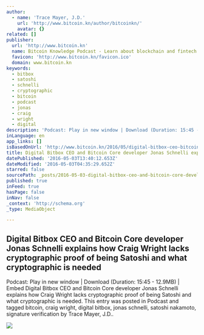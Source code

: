 ```yaml
---
author:
  - name: 'Trace Mayer, J.D.'
    url: 'http://www.bitcoin.kn/author/bitcoinkn/'
    avatar: {}
related: []
publisher:
  url: 'http://www.bitcoin.kn'
  name: Bitcoin Knowledge Podcast - Learn about blockchain and fintech
  favicon: 'http://www.bitcoin.kn/favicon.ico'
  domain: www.bitcoin.kn
keywords:
  - bitbox
  - satoshi
  - schnelli
  - cryptographic
  - bitcoin
  - podcast
  - jonas
  - craig
  - wright
  - digital
description: 'Podcast: Play in new window | Download (Duration: 15:45 - 12.9MB) | Embed Digital Bitbox CEO and Bitcoin Core developer Jonas Schnelli explains how Craig Wright lacks cryptographic proof of being Satoshi and what cryptographic is needed. This entry was posted in Podcast and tagged bitcoin, craig wright, digital bitbox, jonas schnelli, satoshi nakamoto, signature verification by Trace Mayer, J.D..'
inLanguage: en
app_links: []
isBasedOnUrl: 'http://www.bitcoin.kn/2016/05/digital-bitbox-ceo-bitcoin-core-developer-jonas-schnelli-explains-craig-wright-lacks-cryptographic-proof-satoshi-cryptographic-needed/'
title: Digital Bitbox CEO and Bitcoin Core developer Jonas Schnelli explains how Craig Wright lacks cryptographic proof of being Satoshi and what cryptographic is needed
datePublished: '2016-05-03T13:40:12.653Z'
dateModified: '2016-05-03T04:35:29.652Z'
starred: false
sourcePath: _posts/2016-05-03-digital-bitbox-ceo-and-bitcoin-core-developer-jonas-schnelli.md
published: true
inFeed: true
hasPage: false
inNav: false
_context: 'http://schema.org'
_type: MediaObject

---
```

<article style=""><h1>Digital Bitbox CEO and Bitcoin Core developer Jonas Schnelli explains how Craig Wright lacks cryptographic proof of being Satoshi and what cryptographic is needed</h1><p>Podcast: Play in new window | Download (Duration: 15:45 - 12.9MB) | Embed Digital Bitbox CEO and Bitcoin Core developer Jonas Schnelli explains how Craig Wright lacks cryptographic proof of being Satoshi and what cryptographic is needed. This entry was posted in Podcast and tagged bitcoin, craig wright, digital bitbox, jonas schnelli, satoshi nakamoto, signature verification by Trace Mayer, J.D..</p><img src="http://www.bitcoin.kn/wp-content/uploads/2015/04/bitcoin-knowledge-header.jpg" /></article>